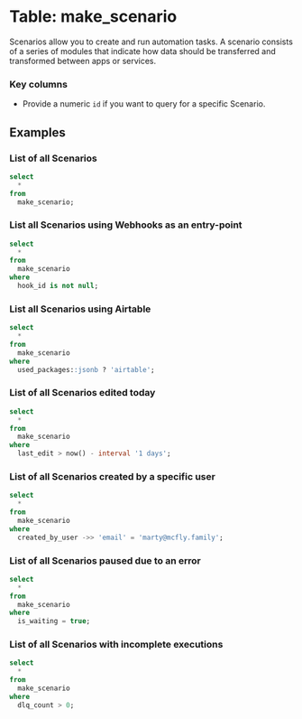 # Table: make_scenario

Scenarios allow you to create and run automation tasks. A scenario consists of a series of modules that indicate how
data should be transferred and transformed between apps or services.

### Key columns

- Provide a numeric `id` if you want to query for a specific Scenario.

## Examples

### List of all Scenarios

```sql
select
  *
from
  make_scenario;
```

### List all Scenarios using Webhooks as an entry-point

```sql
select
  *
from
  make_scenario
where
  hook_id is not null;
```

### List all Scenarios using Airtable

```sql
select
  *
from
  make_scenario
where
  used_packages::jsonb ? 'airtable';
```

### List of all Scenarios edited today

```sql
select
  *
from
  make_scenario
where
  last_edit > now() - interval '1 days';
```

### List of all Scenarios created by a specific user

```sql
select
  *
from
  make_scenario
where
  created_by_user ->> 'email' = 'marty@mcfly.family';
```

### List of all Scenarios paused due to an error

```sql
select
  *
from
  make_scenario
where
  is_waiting = true;
```

### List of all Scenarios with incomplete executions

```sql
select
  *
from
  make_scenario
where
  dlq_count > 0;
```
